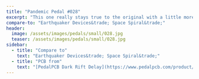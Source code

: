 ```yaml
---
title: "Pandemic Pedal #028"
excerpt: "This one really stays true to the original with a little more flair. I attempted to use normal acrylic paint with a brush for the first time for the solar system. I like the contrast with the astronaut in paint pen."
compare-to: "Earthquaker Devices&trade; Space Spiral&trade;"
header:
  image: /assets/images/pedals/small/028.jpg
  teaser: /assets/images/pedals/small/028.jpg
sidebar:
  - title: "Compare to"
    text: "Earthquaker Devices&trade; Space Spiral&trade;"
  - title: "PCB from"
    text: "[PedalPCB Dark Rift Delay](https://www.pedalpcb.com/product/darkriftdelay/)"
---
```


